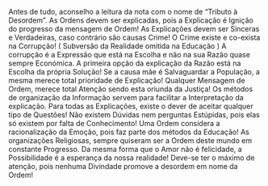 Antes de tudo, aconselho a leitura da nota com o nome de “Tributo à Desordem”.
As Ordens devem ser explicadas, pois a Explicação é Ignição do progresso da mensagem de Ordem!
As Explicações devem ser Sinceras e Verdadeiras, caso contrário são causas Crime!
O Crime existe e co-exista na Corrupção! ( Subversão da Realidade omitida na Educação )
A corrupção é a Expressão que está na Escolha e não na sua Razão quase sempre Económica.
A primeira opção da explicação da Razão está na Escolha da própria Solução!
Se a causa mãe é Salvaguardar a População, a mesma merece total prioridade de Explicação!
Qualquer Mensagem de Ordem, merece total Atenção sendo esta oriunda da Justiça!
Os métodos de organização da Informação servem para facilitar a Interpretação da explicação.
Para todas as Explicações, existe o dever de aceitar qualquer tipo de Questões!
Não existem Dúvidas nem perguntas Estúpidas, pois elas só existem por falta de Conhecimento!
Uma Ordem considera a racionalização da Emoção, pois faz parte dos métodos da Educação!
As organizações Religiosas, sempre quiseram ser a Ordem deste mundo em constante Progresso.
Da mesma forma que o Amor não é felicidade, a Possibilidade é a esperança da nossa realidade!
Deve-se ter o máximo de atenção, pois nenhuma Divindade promove a desordem em nome da Ordem!
